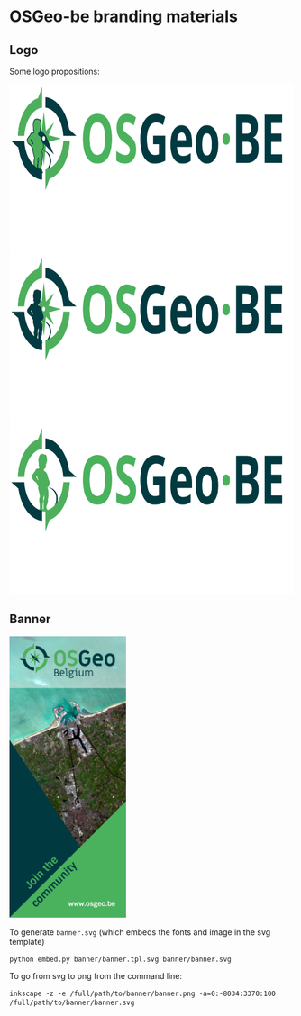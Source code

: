 # OSGeo-be branding materials

## Logo

Some logo propositions:

<img src="logo/osgeo-be-1.svg" alt="low resultion banner" height="300" width="900"/>
<img src="logo/osgeo-be-0.svg" alt="low resultion banner" height="300" width="900"/>
<img src="logo/osgeo-be.svg" alt="low resultion banner" height="300" width="900"/>

## Banner

<img src="banner/banner-low-res.jpg" alt="low resultion banner" height="500"/>

To generate `banner.svg` (which embeds the fonts and image in the svg template)

```shell
python embed.py banner/banner.tpl.svg banner/banner.svg
```

To go from svg to png from the command line:

```shell
inkscape -z -e /full/path/to/banner/banner.png -a=0:-8034:3370:100 /full/path/to/banner/banner.svg
```
